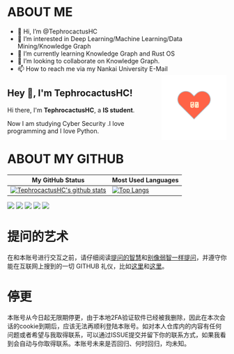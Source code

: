 # ABOUT ME
- 👋 Hi, I’m @TephrocactusHC
- 👀 I’m interested in Deep Learning/Machine Learning/Data Mining/Knowledge Graph
- 🌱 I’m currently learning Knowledge Graph and Rust OS
- 💞️ I’m looking to collaborate on Knowledge Graph.
- 📫 How to reach me via my Nankai University E-Mail
<a href="https://github.com/L1cardo/iBeats"><img align="right" width="150px" src="https://raw.githubusercontent.com/L1cardo/iBeats/main/files/heart.svg"/></a>
## Hey 👋, I'm TephrocactusHC!

Hi there, I'm **TephrocactusHC**, a **IS student**.

Now I am studying Cyber Security .I love programming and I love Python.


# ABOUT MY GITHUB
| My GitHub Status                                                                                                                                                     | Most Used Languages                                                                                                                          |
|----------------------------------------------------------------------------------------------------------------------------------------------------------------------|----------------------------------------------------------------------------------------------------------------------------------------------|
| [![TephrocactusHC's github stats](https://github-readme-stats.vercel.app/api?username=TephrocactusHC&theme=buefy&show_icons=true&layout=compact)](https://github.com/anuraghazra/github-readme-stats)|[![Top Langs](https://github-readme-stats.vercel.app/api/top-langs/?username=TephrocactusHC)](https://github.com/anuraghazra/github-readme-stats)|

![](http://github-profile-summary-cards.vercel.app/api/cards/repos-per-language?username=TephrocactusHC&theme=vue)
![](http://github-profile-summary-cards.vercel.app/api/cards/most-commit-language?username=TephrocactusHC&theme=vue)
![](http://github-profile-summary-cards.vercel.app/api/cards/stats?username=TephrocactusHC&theme=vue)
![](http://github-profile-summary-cards.vercel.app/api/cards/productive-time?username=TephrocactusHC&theme=vue&utcOffset=8)
![](http://github-profile-summary-cards.vercel.app/api/cards/profile-details?username=TephrocactusHC&theme=vue)

# 提问的艺术
在和本账号进行交互之前，请仔细阅读[提问的智慧](https://github.com/ryanhanwu/How-To-Ask-Questions-The-Smart-Way)和[别像弱智一样提问](https://github.com/dogfight360/Stop-Ask-Questions-The-Stupid-Ways/blob/master/README.md)，并遵守你能在互联网上搜到的一切 GITHUB 礼仪，比如[这里](https://github.com/girls-in-ai/Girls-In-AI/blob/master/tools/github/issue.md)和[这里](https://opensource.guide/zh-hans/how-to-contribute/)。
# 停更
本账号从今日起无限期停更，由于本地2FA验证软件已经被我删除，因此在本次会话的cookie到期后，应该无法再顺利登陆本账号。如对本人仓库内的内容有任何问题或者希望与我取得联系，可以通过ISSUE提交并留下你的联系方式，如果我看到会自动与你取得联系。本账号未来是否回归、何时回归，均未知。
<!----
# NOTICE
This account will be stopped updating after the end of this semester, thank you for your support and understanding.
--->
<!---
TephrocactusHC/TephrocactusHC is a ✨ special ✨ repository because its `README.md` (this file) appears on your GitHub profile.
You can click the Preview link to take a look at your changes.
--->
